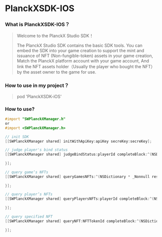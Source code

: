 #  PlanckXSDK-IOS

### What is PlanckXSDK-IOS？

> Welcome to the PlanckX Studio SDK！
>
> The PlanckX Studio SDK contains the basic SDK tools. You can embed the SDK into your game creation to support the mint and issuance of NFT (Non-fungible-token) assets in your game creation, Match the PlanckX platform account with your game account, And link the NFT assets holder（Usually the player who bought the NFT） by the asset owner to the game for use.

### How to use in my project？

> pod 'PlanckXSDK-iOS'

### How to use? 

```objective-c
#import "SWPlanckXManager.h"
or
#import <SWPlanckXManager.h>

// init SDK
[[SWPlanckXManager shared] initWithApiKey:apiKey secreKey:secreKey];

// judge player's bind status
[[SWPlanckXManager shared] judgeBindStatus:playerId completeBlock:^(NSDictionary * _Nonnull response) {
    
}];

// query game‘s NFTs
[[SWPlanckXManager shared] queryGamesNFTs:^(NSDictionary * _Nonnull response) {
    
}];

// query player’s NFTs
[[SWPlanckXManager shared] queryPlayersNFTs:playerId completeBlock:^(NSDictionary * _Nonnull response) {
    
}];

// query specified NFT
[[SWPlanckXManager shared] queryNFT:NFTTokenId completeBlock:^(NSDictionary * _Nonnull response) {
    
}];
```

